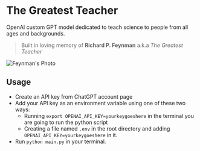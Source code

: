 # The Greatest Teacher
OpenAI custom GPT model dedicated to teach science to people from all ages and backgrounds. 

> Built in loving memory of **Richard P. Feynman** a.k.a *The Greatest Teacher*

![Feynman's Photo](https://upload.wikimedia.org/wikipedia/en/4/42/Richard_Feynman_Nobel.jpg)

## Usage
- Create an API key from ChatGPT account page
- Add your API key as an environment variable using one of these two ways:
    - Running `export OPENAI_API_KEY=yourkeygoeshere` in the terminal you are going to run the python script
    - Creating a file named `.env` in the root directory and adding `OPENAI_API_KEY=yourkeygoeshere` in it.
- Run `python main.py` in your terminal.

